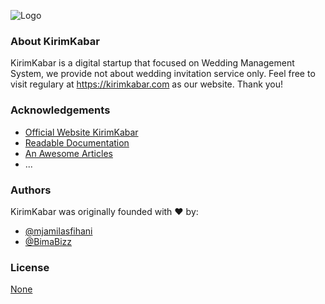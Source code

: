 ![Logo](https://dev-to-uploads.s3.amazonaws.com/uploads/articles/th5xamgrr6se0x5ro4g6.png)

### About KirimKabar

KirimKabar is a digital startup that focused on Wedding Management System, we provide not about wedding invitation service only. Feel free to visit regulary at https://kirimkabar.com as our website. Thank you!

### Acknowledgements

 - [Official Website KirimKabar](https://kirimkabar.com/)
 - [Readable Documentation](https://kirimkabar.com/docs/)
 - [An Awesome Articles](https://kirimkabar.com/blog/)
 - ...

### Authors

KirimKabar was originally founded with :heart: by:

- [@mjamilasfihani](https://github.com/mjamilasfihani)
- [@BimaBizz](https://github.com/BimaBizz)

### License

[None](https://kirimkabar.com/)
